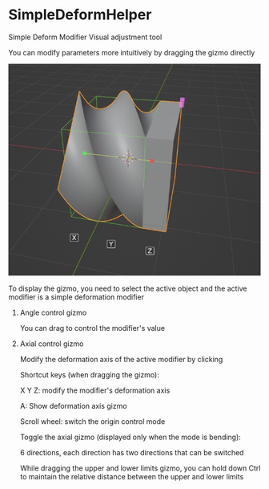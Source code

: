 # SimpleDeformHelper

Simple Deform Modifier Visual adjustment tool

You can modify parameters more intuitively by dragging the gizmo directly

![emm.jpeg](image/emm.jpeg)

To display the gizmo, you need to select the active object and the active modifier is a simple deformation modifier

1. Angle control gizmo

    You can drag to control the modifier's value

2. Axial control gizmo

    Modify the deformation axis of the active modifier by clicking
    
    Shortcut keys (when dragging the gizmo):
    
    X Y Z: modify the modifier's deformation axis
    
    A: Show deformation axis gizmo
    
    Scroll wheel: switch the origin control mode
    
    Toggle the axial gizmo (displayed only when the mode is bending):
    
    6 directions, each direction has two directions that can be switched
    
    While dragging the upper and lower limits gizmo, you can hold down Ctrl to maintain the relative distance between the
    upper and lower limits